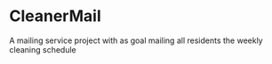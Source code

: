 # CleanerMail
A mailing service project with as goal mailing all residents the weekly cleaning schedule
